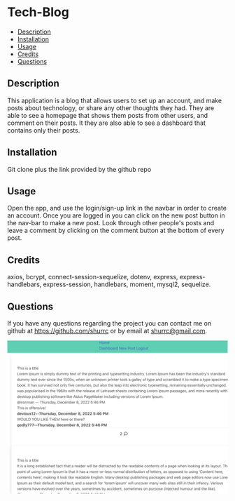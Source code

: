 # Tech-Blog

- [Description](#description)
- [Installation](#installation)
- [Usage](#usage)
- [Credits](#credits)
- [Questions](#questions)


## Description
This application is a blog that allows users to set up an account, and make posts about technology, or share any other thoughts they had. They are able to see a homepage that shows them posts from other users, and comment on their posts. It they are also able to see a dashboard that contains only their posts.

## Installation
Git clone plus the link provided by the github repo  
    
## Usage
Open the app, and use the login/sign-up link in the navbar in order to create an account. Once you are logged in you can click on the new post button in the nav-bar to make a new post. Look through other people's posts and leave a comment by clicking on the comment button at the bottom of every post.


## Credits
axios, bcrypt, connect-session-sequelize, dotenv, express, express-handlebars,  express-session, handlebars, moment, mysql2, sequelize.

## Questions
If you have any questions regarding the project you can contact me on github at https://github.com/shurrc or by email at shurrc@gmail.com.

<img src="./public/images/Screen Shot 2022-12-08 at 5.46.33 PM.png"
     alt="project screenshot"/>



